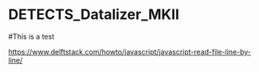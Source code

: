 # DETECTS_Datalizer_MKII
#This is a test

https://www.delftstack.com/howto/javascript/javascript-read-file-line-by-line/

